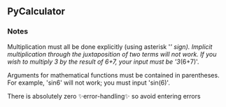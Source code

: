 
## PyCalculator

### Notes

Multiplication must all be done explicitly (using asterisk '*' sign). Implicit multiplication through 
the juxtaposition of two terms will not work. If you wish to multiply 3 by the result of 6+7, your input must be '3*(6+7)'.

Arguments for mathematical functions must be contained in parentheses. For example, 'sin6' will not work; you must input 'sin(6)'. 

There is absolutely zero ✨error-handling✨ so avoid entering errors


